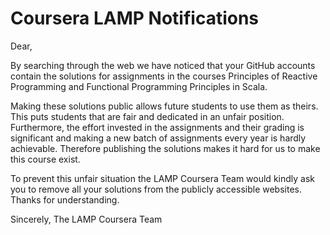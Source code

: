 Coursera LAMP Notifications
======================

Dear, 
 
By searching through the web we have noticed that your GitHub accounts contain the solutions for assignments in the courses Principles of Reactive Programming and Functional Programming Principles in Scala.
 
Making these solutions public allows future students to use them as theirs. This puts students that are fair and dedicated in an unfair position. Furthermore, the effort invested in the assignments and their grading is significant and making a new batch of assignments every year is hardly achievable. Therefore publishing the solutions makes it hard for us to make this course exist.
 
To prevent this unfair situation the LAMP Coursera Team would kindly ask you to remove all your solutions from the publicly accessible websites. Thanks for understanding. 
 
Sincerely, 
The LAMP Coursera Team
